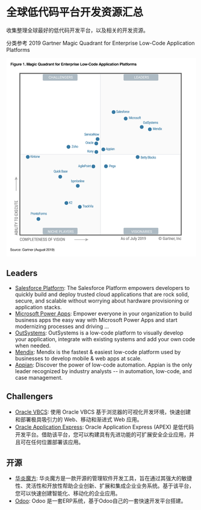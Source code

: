 # 全球低代码平台开发资源汇总

收集整理全球最好的低代码开发平台，以及相关的开发资源。

分类参考 2019 Gartner Magic Quadrant for Enterprise Low-Code Application Platforms

![2019 Gartner Magic Quadrant for Enterprise Low-Code Application Platforms](./LCAP-MQ-Graphic.jpeg)

## Leaders

- [Salesforce Platform](https://developer.salesforce.com/platform/force.com): The Salesforce Platform empowers developers to quickly build and deploy trusted cloud applications that are rock solid, secure, and scalable without worrying about hardware provisioning or application stacks.
- [Microsoft Power Apps](https://powerapps.microsoft.com/zh-cn/): Empower everyone in your organization to build business apps the easy way with Microsoft Power Apps and start modernizing processes and driving ...
- [OutSystems](https://www.outsystems.com/platform/): OutSystems is a low-code platform to visually develop your application, integrate with existing systems and add your own code when needed.
- [Mendix](https://www.mendix.com/): Mendix is the fastest & easiest low-code platform used by businesses to develop mobile & web apps at scale. 
- [Appian](https://www.appian.com/): Discover the power of low-code automation. Appian is the only leader recognized by industry analysts -- in automation, low-code, and case management.

## Challengers

- [Oracle VBCS](http://cloud.oracle.com/visual-builder): 使用 Oracle VBCS 基于浏览器的可视化开发环境，快速创建和部署极具吸引力的 Web、移动和渐进式 Web 应用。
- [Oracle Application Express](https://apex.oracle.com/zh-cn/): Oracle Application Express (APEX) 是低代码开发平台。借助该平台，您可以构建具有先进功能的可扩展安全企业应用，并且可在任何位置部署该应用。

## 开源

- [华炎魔方](https://www.steedos.com/platform/): 华炎魔方是一款开源的管理软件开发工具，旨在通过其强大的敏捷性、灵活性和开放性帮助企业创新、扩展和集成企业业务系统。基于该平台，您可以快速创建智能化、移动化的企业应用。
- [Odoo](https://github.com/odoo/odoo): Odoo 是一套ERP系统，基于Odoo自己的一套快速开发平台搭建。
